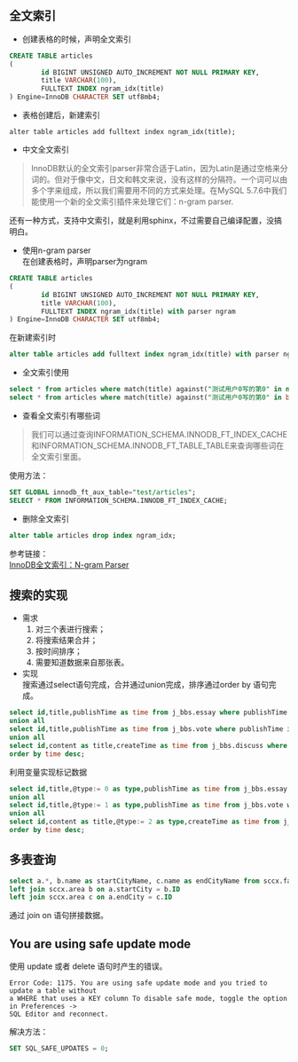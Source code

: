 ## 全文索引
- 创建表格的时候，声明全文索引  
```sql
CREATE TABLE articles
(
        id BIGINT UNSIGNED AUTO_INCREMENT NOT NULL PRIMARY KEY,
        title VARCHAR(100),
        FULLTEXT INDEX ngram_idx(title)
) Engine=InnoDB CHARACTER SET utf8mb4;
```
- 表格创建后，新建索引
```
alter table articles add fulltext index ngram_idx(title);
```
- 中文全文索引  
>InnoDB默认的全文索引parser非常合适于Latin，因为Latin是通过空格来分词的。但对于像中文，日文和韩文来说，没有这样的分隔符。一个词可以由多个字来组成，所以我们需要用不同的方式来处理。在MySQL 5.7.6中我们能使用一个新的全文索引插件来处理它们：n-gram parser.  

  还有一种方式，支持中文索引，就是利用sphinx，不过需要自己编译配置，没搞明白。
- 使用n-gram parser  
在创建表格时，声明parser为ngram    
```sql
CREATE TABLE articles
(
        id BIGINT UNSIGNED AUTO_INCREMENT NOT NULL PRIMARY KEY,
        title VARCHAR(100),
        FULLTEXT INDEX ngram_idx(title) with parser ngram
) Engine=InnoDB CHARACTER SET utf8mb4;
```
在新建索引时
```sql
alter table articles add fulltext index ngram_idx(title) with parser ngram;
```
- 全文索引使用
```sql
select * from articles where match(title) against("测试用户0写的第0" in natural language mode);
select * from articles where match(title) against("测试用户0写的第0" in boolean mode);
```

- 查看全文索引有哪些词
>我们可以通过查询INFORMATION_SCHEMA.INNODB_FT_INDEX_CACHE和INFORMATION_SCHEMA.INNODB_FT_TABLE_TABLE来查询哪些词在全文索引里面。  

  使用方法：  
```sql
SET GLOBAL innodb_ft_aux_table="test/articles";
SELECT * FROM INFORMATION_SCHEMA.INNODB_FT_INDEX_CACHE;
```
- 删除全文索引  
```sql
alter table articles drop index ngram_idx;
```

  参考链接：  
[InnoDB全文索引：N-gram Parser](http://mysqlserverteam.com/innodb%E5%85%A8%E6%96%87%E7%B4%A2%E5%BC%95%EF%BC%9An-gram-parser/?spm=5176.blog15673.yqblogcon1.4.Bvz18O)  

## 搜索的实现
- 需求  
  1. 对三个表进行搜索；  
  2. 将搜索结果合并；  
  3. 按时间排序；
  4. 需要知道数据来自那张表。
- 实现  
搜索通过select语句完成，合并通过union完成，排序通过order by 语句完成。
```sql
select id,title,publishTime as time from j_bbs.essay where publishTime is not null and match(title,content) against("用户")
union all
select id,title,publishTime as time from j_bbs.vote where publishTime is not null and match(title,content) against("用户")
union all
select id,content as title,createTime as time from j_bbs.discuss where createTime is not null and match(content) against("用户")
order by time desc;
```
利用变量实现标记数据
```sql
select id,title,@type:= 0 as type,publishTime as time from j_bbs.essay where publishTime is not null and match(title,content) against("用户")
union all
select id,title,@type:= 1 as type,publishTime as time from j_bbs.vote where publishTime is not null and match(title,content) against("用户")
union all
select id,content as title,@type:= 2 as type,createTime as time from j_bbs.discuss where createTime is not null and match(content) against("用户")
order by time desc;
```

## 多表查询
```sql
select a.*, b.name as startCityName, c.name as endCityName from sccx.fast_xl a
left join sccx.area b on a.startCity = b.ID
left join sccx.area c on a.endCity = c.ID
```
通过 join on 语句拼接数据。

## You are using safe update mode
使用 update 或者 delete 语句时产生的错误。
```
Error Code: 1175. You are using safe update mode and you tried to update a table without   
a WHERE that uses a KEY column To disable safe mode, toggle the option in Preferences ->  
SQL Editor and reconnect.
```
解决方法：
```sql
SET SQL_SAFE_UPDATES = 0;
```
